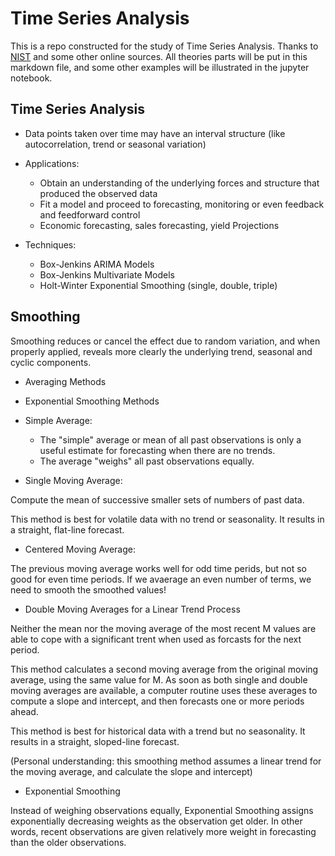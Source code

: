 # Time Series Analysis 

This is a repo constructed for the study of Time Series Analysis. Thanks to [NIST](https://www.itl.nist.gov/div898/handbook/pmc/section4/pmc4.htm) and some other online sources. All theories parts will be put in this markdown file, and some other examples will be illustrated in the jupyter notebook.

## Time Series Analysis
    
* Data points taken over time may have an interval structure (like autocorrelation, trend or seasonal variation)
* Applications:
        
    * Obtain an understanding of the underlying forces and structure that produced the observed data
    * Fit a model and proceed to forecasting, monitoring or even feedback and feedforward control
    * Economic forecasting, sales forecasting, yield Projections
* Techniques:
    * Box-Jenkins ARIMA Models
    * Box-Jenkins Multivariate Models
    * Holt-Winter Exponential Smoothing (single, double, triple)

## Smoothing
    
Smoothing reduces or cancel the effect due to random variation, and when properly applied, reveals more clearly the underlying trend, seasonal and cyclic components.
        
* Averaging Methods
* Exponential Smoothing Methods

* Simple Average:

    * The "simple" average or mean of all past observations is only a useful estimate for forecasting when there are no trends.
    * The average "weighs" all past observations equally. 

* Single Moving Average:
        
Compute the mean of successive smaller sets of numbers of past data.

This method is best for volatile data with no trend or seasonality. It results in a straight, flat-line forecast.

* Centered Moving Average:

The previous moving average works well for odd time perids, but not so good for even time periods. If we avaerage an even number of terms, we need to smooth the smoothed values!

* Double Moving Averages for a Linear Trend Process

Neither the mean nor the moving average of the most recent M values are able to cope with a significant trent when used as forcasts for the next period.

This method calculates a second moving average from the original moving average, using the same value for M. As soon as both single and double moving averages are available, a computer routine uses these averages to compute a slope and intercept, and then forecasts one or more periods ahead.

This method is best for historical data with a trend but no seasonality. It results in a straight, sloped-line forecast.

(Personal understanding: this smoothing method assumes a linear trend for the moving average, and calculate the slope and intercept)

* Exponential Smoothing

Instead of weighing observations equally, Exponential Smoothing assigns exponentially decreasing weights as the observation get older. In other words, recent observations are given relatively more weight in forecasting than the older observations.
